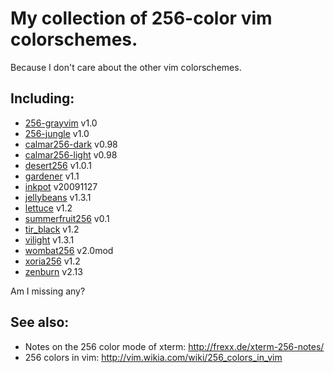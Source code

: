 # My collection of 256-color vim colorschemes.

Because I don't care about the other vim colorschemes.

## Including:

* [256-grayvim](http://www.vim.org/scripts/download_script.php?src_id=12849) v1.0
* [256-jungle](http://www.vim.org/scripts/script.php?script_id=2240&rating=helpful) v1.0
* [calmar256-dark](http://www.vim.org/scripts/download_script.php?src_id=7571) v0.98
* [calmar256-light](http://www.vim.org/scripts/download_script.php?src_id=7572) v0.98
* [desert256](http://www.vim.org/scripts/download_script.php?src_id=4055) v1.0.1
* [gardener](http://www.vim.org/scripts/download_script.php?src_id=4682) v1.1
* [inkpot](http://www.vim.org/scripts/download_script.php?src_id=11833) v20091127
* [jellybeans](http://www.vim.org/scripts/download_script.php?src_id=10690) v1.3.1
* [lettuce](http://www.vim.org/scripts/script.php?script_id=1975) v1.2
* [summerfruit256](http://www.vim.org/scripts/download_script.php?src_id=1015377) v0.1
* [tir_black](http://www.vim.org/scripts/script.php?script_id=2777) v1.2
* [vilight](http://www.vim.org/scripts/script.php?script_id=2776) v1.3.1
* [wombat256](http://www.vim.org/scripts/download_script.php?src_id=13400) v2.0mod
* [xoria256](http://www.vim.org/scripts/script.php?script_id=2140) v1.2
* [zenburn](http://www.vim.org/scripts/download_script.php?src_id=11576) v2.13


Am I missing any?

## See also:

* Notes on the 256 color mode of xterm: http://frexx.de/xterm-256-notes/
* 256 colors in vim: http://vim.wikia.com/wiki/256_colors_in_vim
